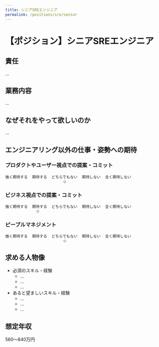 ```yaml
---
title: シニアSREエンジニア
permalink: /positions/sre/senior
---
```

# 【ポジション】シニアSREエンジニア

## 責任
...

## 業務内容
...

## なぜそれをやって欲しいのか
...

## エンジニアリング以外の仕事・姿勢への期待

### プロダクトやユーザー視点での提案・コミット
```
強く期待する  期待する  どちらでもない  期待しない  全く期待しない
                          ○
```

### ビジネス視点での提案・コミット
```
強く期待する  期待する  どちらでもない  期待しない  全く期待しない
              ○
```

### ピープルマネジメント
```
強く期待する  期待する  どちらでもない  期待しない  全く期待しない
                          ○
```

## 求める人物像
- 必須のスキル・経験
  - ...
  - ...
  - ...
- あると望ましいスキル・経験
  - ...
  - ...
  - ...

## 想定年収
560〜840万円
